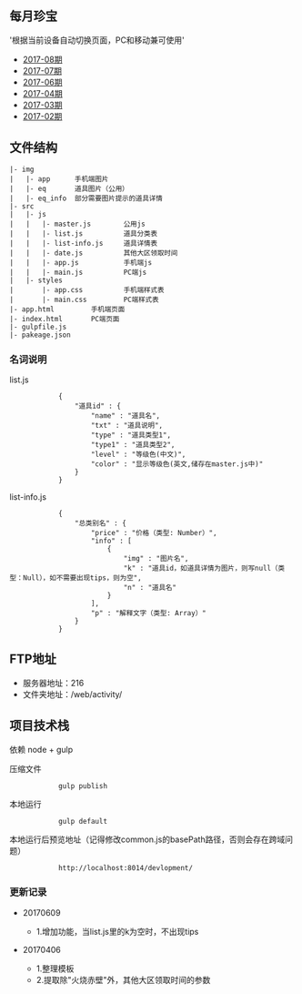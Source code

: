 每月珍宝
---


'根据当前设备自动切换页面，PC和移动兼可使用'

- [2017-08期](http://www.m3guo.com/activity/201708/diamond/)
- [2017-07期](http://www.m3guo.com/activity/201707/diamond/)
- [2017-06期](http://www.m3guo.com/activity/201706/diamond/)
- [2017-04期](http://www.m3guo.com/activity/201704/diamond/)
- [2017-03期](http://www.m3guo.com/activity/201703/diamond/)
- [2017-02期](http://www.m3guo.com/activity/201702/diamond/)



## 文件结构

    |- img
    |   |- app      手机端图片
    |   |- eq       道具图片（公用）
    |   |- eq_info  部分需要图片提示的道具详情
    |- src
    |   |- js
    |   |   |- master.js        公用js
    |   |   |- list.js          道具分类表
    |   |   |- list-info.js     道具详情表
    |   |   |- date.js          其他大区领取时间
    |   |   |- app.js           手机端js
    |   |   |- main.js          PC端js
    |   |- styles
    |       |- app.css          手机端样式表
    |       |- main.css         PC端样式表
    |- app.html         手机端页面
    |- index.html       PC端页面
    |- gulpfile.js
    |- pakeage.json



### 名词说明
list.js

                {
                    "道具id" : {
                        "name" : "道具名",
                        "txt" : "道具说明",
                        "type" : "道具类型1",
                        "type1" : "道具类型2",
                        "level" : "等级色(中文)",
                        "color" : "显示等级色(英文,储存在master.js中)"
                    }
                }


list-info.js

                {
                    "总类别名" : {
                        "price" : "价格（类型: Number）",
                        "info" : [
                            {
                                "img" : "图片名",
                                "k" : "道具id，如道具详情为图片，则写null（类型：Null），如不需要出现tips，则为空",
                                "n" : "道具名"
                            }
                        ],
                        "p" : "解释文字（类型: Array）"
                    }
                }



## FTP地址

- 服务器地址：216
- 文件夹地址：/web/activity/




## 项目技术栈
依赖 node + gulp


压缩文件

                gulp publish

本地运行

                gulp default

本地运行后预览地址（记得修改common.js的basePath路径，否则会存在跨域问题）

                http://localhost:8014/devlopment/



### 更新记录


- 20170609
    - 1.增加功能，当list.js里的k为空时，不出现tips

- 20170406 
    - 1.整理模板
    - 2.提取除"火烧赤壁"外，其他大区领取时间的参数
